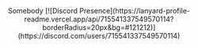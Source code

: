 <div align="center">
  Somebody
  <a>[![Discord Presence](https://lanyard-profile-readme.vercel.app/api/715541337549570114?borderRadius=20px&bg=#121212)](https://discord.com/users/715541337549570114)</a>
</div>
